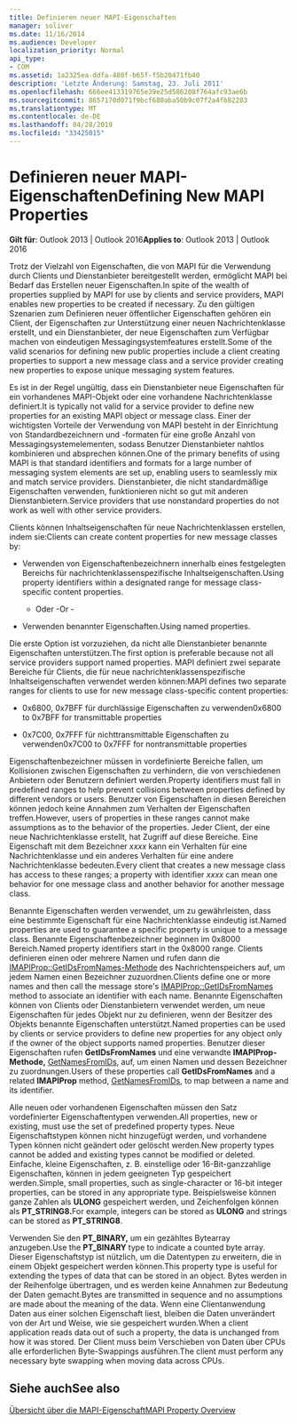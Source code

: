 ```yaml
---
title: Definieren neuer MAPI-Eigenschaften
manager: soliver
ms.date: 11/16/2014
ms.audience: Developer
localization_priority: Normal
api_type:
- COM
ms.assetid: 1a2325ea-ddfa-480f-b65f-f5b20471fb40
description: 'Letzte Änderung: Samstag, 23. Juli 2011'
ms.openlocfilehash: 666ee413319765e39e25d586208f764afc93ae6b
ms.sourcegitcommit: 8657170d071f9bcf680aba50b9c07f2a4fb82283
ms.translationtype: MT
ms.contentlocale: de-DE
ms.lasthandoff: 04/28/2019
ms.locfileid: "33425015"
---
```

# <a name="defining-new-mapi-properties"></a><span data-ttu-id="44592-103">Definieren neuer MAPI-Eigenschaften</span><span class="sxs-lookup"><span data-stu-id="44592-103">Defining New MAPI Properties</span></span>

  
  
<span data-ttu-id="44592-104">**Gilt für**: Outlook 2013 | Outlook 2016</span><span class="sxs-lookup"><span data-stu-id="44592-104">**Applies to**: Outlook 2013 | Outlook 2016</span></span> 
  
<span data-ttu-id="44592-105">Trotz der Vielzahl von Eigenschaften, die von MAPI für die Verwendung durch Clients und Dienstanbieter bereitgestellt werden, ermöglicht MAPI bei Bedarf das Erstellen neuer Eigenschaften.</span><span class="sxs-lookup"><span data-stu-id="44592-105">In spite of the wealth of properties supplied by MAPI for use by clients and service providers, MAPI enables new properties to be created if necessary.</span></span> <span data-ttu-id="44592-106">Zu den gültigen Szenarien zum Definieren neuer öffentlicher Eigenschaften gehören ein Client, der Eigenschaften zur Unterstützung einer neuen Nachrichtenklasse erstellt, und ein Dienstanbieter, der neue Eigenschaften zum Verfügbar machen von eindeutigen Messagingsystemfeatures erstellt.</span><span class="sxs-lookup"><span data-stu-id="44592-106">Some of the valid scenarios for defining new public properties include a client creating properties to support a new message class and a service provider creating new properties to expose unique messaging system features.</span></span>
  
<span data-ttu-id="44592-107">Es ist in der Regel ungültig, dass ein Dienstanbieter neue Eigenschaften für ein vorhandenes MAPI-Objekt oder eine vorhandene Nachrichtenklasse definiert.</span><span class="sxs-lookup"><span data-stu-id="44592-107">It is typically not valid for a service provider to define new properties for an existing MAPI object or message class.</span></span> <span data-ttu-id="44592-108">Einer der wichtigsten Vorteile der Verwendung von MAPI besteht in der Einrichtung von Standardbezeichnern und -formaten für eine große Anzahl von Messagingsystemelementen, sodass Benutzer Dienstanbieter nahtlos kombinieren und absprechen können.</span><span class="sxs-lookup"><span data-stu-id="44592-108">One of the primary benefits of using MAPI is that standard identifiers and formats for a large number of messaging system elements are set up, enabling users to seamlessly mix and match service providers.</span></span> <span data-ttu-id="44592-109">Dienstanbieter, die nicht standardmäßige Eigenschaften verwenden, funktionieren nicht so gut mit anderen Dienstanbietern.</span><span class="sxs-lookup"><span data-stu-id="44592-109">Service providers that use nonstandard properties do not work as well with other service providers.</span></span> 
  
<span data-ttu-id="44592-110">Clients können Inhaltseigenschaften für neue Nachrichtenklassen erstellen, indem sie:</span><span class="sxs-lookup"><span data-stu-id="44592-110">Clients can create content properties for new message classes by:</span></span>
  
- <span data-ttu-id="44592-111">Verwenden von Eigenschaftenbezeichnern innerhalb eines festgelegten Bereichs für nachrichtenklassenspezifische Inhaltseigenschaften.</span><span class="sxs-lookup"><span data-stu-id="44592-111">Using property identifiers within a designated range for message class-specific content properties.</span></span>
    
    - <span data-ttu-id="44592-112">Oder -</span><span class="sxs-lookup"><span data-stu-id="44592-112">Or -</span></span>
    
- <span data-ttu-id="44592-113">Verwenden benannter Eigenschaften.</span><span class="sxs-lookup"><span data-stu-id="44592-113">Using named properties.</span></span> 
    
<span data-ttu-id="44592-114">Die erste Option ist vorzuziehen, da nicht alle Dienstanbieter benannte Eigenschaften unterstützen.</span><span class="sxs-lookup"><span data-stu-id="44592-114">The first option is preferable because not all service providers support named properties.</span></span> <span data-ttu-id="44592-115">MAPI definiert zwei separate Bereiche für Clients, die für neue nachrichtenklassenspezifische Inhaltseigenschaften verwendet werden können:</span><span class="sxs-lookup"><span data-stu-id="44592-115">MAPI defines two separate ranges for clients to use for new message class-specific content properties:</span></span>
  
- <span data-ttu-id="44592-116">0x6800, 0x7BFF für durchlässige Eigenschaften zu verwenden</span><span class="sxs-lookup"><span data-stu-id="44592-116">0x6800 to 0x7BFF for transmittable properties</span></span>
    
- <span data-ttu-id="44592-117">0x7C00, 0x7FFF für nichttransmittable Eigenschaften zu verwenden</span><span class="sxs-lookup"><span data-stu-id="44592-117">0x7C00 to 0x7FFF for nontransmittable properties</span></span>
    
<span data-ttu-id="44592-118">Eigenschaftenbezeichner müssen in vordefinierte Bereiche fallen, um Kollisionen zwischen Eigenschaften zu verhindern, die von verschiedenen Anbietern oder Benutzern definiert werden.</span><span class="sxs-lookup"><span data-stu-id="44592-118">Property identifiers must fall in predefined ranges to help prevent collisions between properties defined by different vendors or users.</span></span> <span data-ttu-id="44592-119">Benutzer von Eigenschaften in diesen Bereichen können jedoch keine Annahmen zum Verhalten der Eigenschaften treffen.</span><span class="sxs-lookup"><span data-stu-id="44592-119">However, users of properties in these ranges cannot make assumptions as to the behavior of the properties.</span></span> <span data-ttu-id="44592-120">Jeder Client, der eine neue Nachrichtenklasse erstellt, hat Zugriff auf diese Bereiche. Eine Eigenschaft mit dem Bezeichner  _xxxx_ kann ein Verhalten für eine Nachrichtenklasse und ein anderes Verhalten für eine andere Nachrichtenklasse bedeuten.</span><span class="sxs-lookup"><span data-stu-id="44592-120">Every client that creates a new message class has access to these ranges; a property with identifier  _xxxx_ can mean one behavior for one message class and another behavior for another message class.</span></span> 
  
<span data-ttu-id="44592-121">Benannte Eigenschaften werden verwendet, um zu gewährleisten, dass eine bestimmte Eigenschaft für eine Nachrichtenklasse eindeutig ist.</span><span class="sxs-lookup"><span data-stu-id="44592-121">Named properties are used to guarantee a specific property is unique to a message class.</span></span> <span data-ttu-id="44592-122">Benannte Eigenschaftenbezeichner beginnen im 0x8000 Bereich.</span><span class="sxs-lookup"><span data-stu-id="44592-122">Named property identifiers start in the 0x8000 range.</span></span> <span data-ttu-id="44592-123">Clients definieren einen oder mehrere Namen und rufen dann die [IMAPIProp::GetIDsFromNames-Methode](imapiprop-getidsfromnames.md) des Nachrichtenspeichers auf, um jedem Namen einen Bezeichner zuzuordnen.</span><span class="sxs-lookup"><span data-stu-id="44592-123">Clients define one or more names and then call the message store's [IMAPIProp::GetIDsFromNames](imapiprop-getidsfromnames.md) method to associate an identifier with each name.</span></span> <span data-ttu-id="44592-124">Benannte Eigenschaften können von Clients oder Dienstanbietern verwendet werden, um neue Eigenschaften für jedes Objekt nur zu definieren, wenn der Besitzer des Objekts benannte Eigenschaften unterstützt.</span><span class="sxs-lookup"><span data-stu-id="44592-124">Named properties can be used by clients or service providers to define new properties for any object only if the owner of the object supports named properties.</span></span> <span data-ttu-id="44592-125">Benutzer dieser Eigenschaften rufen **GetIDsFromNames** und eine verwandte **IMAPIProp-Methode,** [GetNamesFromIDs](imapiprop-getnamesfromids.md), auf, um einen Namen und dessen Bezeichner zu zuordnungen.</span><span class="sxs-lookup"><span data-stu-id="44592-125">Users of these properties call **GetIDsFromNames** and a related **IMAPIProp** method, [GetNamesFromIDs](imapiprop-getnamesfromids.md), to map between a name and its identifier.</span></span>
  
<span data-ttu-id="44592-126">Alle neuen oder vorhandenen Eigenschaften müssen den Satz vordefinierter Eigenschaftentypen verwenden.</span><span class="sxs-lookup"><span data-stu-id="44592-126">All properties, new or existing, must use the set of predefined property types.</span></span> <span data-ttu-id="44592-127">Neue Eigenschaftstypen können nicht hinzugefügt werden, und vorhandene Typen können nicht geändert oder gelöscht werden.</span><span class="sxs-lookup"><span data-stu-id="44592-127">New property types cannot be added and existing types cannot be modified or deleted.</span></span> <span data-ttu-id="44592-128">Einfache, kleine Eigenschaften, z. B. einstellige oder 16-Bit-ganzzahlige Eigenschaften, können in jedem geeigneten Typ gespeichert werden.</span><span class="sxs-lookup"><span data-stu-id="44592-128">Simple, small properties, such as single-character or 16-bit integer properties, can be stored in any appropriate type.</span></span> <span data-ttu-id="44592-129">Beispielsweise können ganze Zahlen als **ULONG** gespeichert werden, und Zeichenfolgen können als **PT_STRING8.**</span><span class="sxs-lookup"><span data-stu-id="44592-129">For example, integers can be stored as **ULONG** and strings can be stored as **PT_STRING8**.</span></span> 
  
<span data-ttu-id="44592-130">Verwenden Sie den **PT_BINARY,** um ein gezähltes Bytearray anzugeben.</span><span class="sxs-lookup"><span data-stu-id="44592-130">Use the **PT_BINARY** type to indicate a counted byte array.</span></span> <span data-ttu-id="44592-131">Dieser Eigenschaftstyp ist nützlich, um die Datentypen zu erweitern, die in einem Objekt gespeichert werden können.</span><span class="sxs-lookup"><span data-stu-id="44592-131">This property type is useful for extending the types of data that can be stored in an object.</span></span> <span data-ttu-id="44592-132">Bytes werden in der Reihenfolge übertragen, und es werden keine Annahmen zur Bedeutung der Daten gemacht.</span><span class="sxs-lookup"><span data-stu-id="44592-132">Bytes are transmitted in sequence and no assumptions are made about the meaning of the data.</span></span> <span data-ttu-id="44592-133">Wenn eine Clientanwendung Daten aus einer solchen Eigenschaft liest, bleiben die Daten unverändert von der Art und Weise, wie sie gespeichert wurden.</span><span class="sxs-lookup"><span data-stu-id="44592-133">When a client application reads data out of such a property, the data is unchanged from how it was stored.</span></span> <span data-ttu-id="44592-134">Der Client muss beim Verschieben von Daten über CPUs alle erforderlichen Byte-Swappings ausführen.</span><span class="sxs-lookup"><span data-stu-id="44592-134">The client must perform any necessary byte swapping when moving data across CPUs.</span></span> 
  
## <a name="see-also"></a><span data-ttu-id="44592-135">Siehe auch</span><span class="sxs-lookup"><span data-stu-id="44592-135">See also</span></span>



[<span data-ttu-id="44592-136">Übersicht über die MAPI-Eigenschaft</span><span class="sxs-lookup"><span data-stu-id="44592-136">MAPI Property Overview</span></span>](mapi-property-overview.md)

